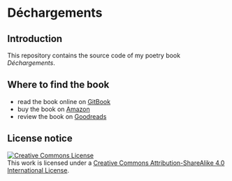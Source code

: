 # Déchargements

## Introduction

This repository contains the source code of my poetry book *Déchargements*.

## Where to find the book

* read the book online on [GitBook](https://dechargements.reale.me/v/gitbook/)
* buy the book on [Amazon](https://www.amazon.it/dp/B07HSJW75G/)
* review the book on [Goodreads](https://www.goodreads.com/book/show/42182210-d-chargements)

## License notice

<a rel="license" href="http://creativecommons.org/licenses/by-sa/4.0/"><img alt="Creative Commons License" style="border-width:0" src="https://i.creativecommons.org/l/by-sa/4.0/88x31.png" /></a><br />This work is licensed under a <a rel="license" href="http://creativecommons.org/licenses/by-sa/4.0/">Creative Commons Attribution-ShareAlike 4.0 International License</a>.
